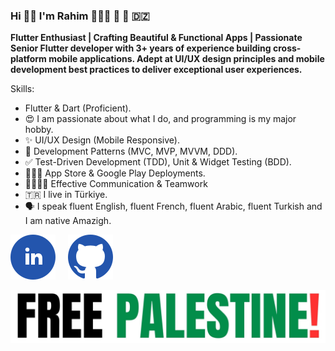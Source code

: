 ### Hi 👋🏻 I'm Rahim 👨🏻‍💻 💙 📱 🇩🇿

**Flutter Enthusiast | Crafting Beautiful & Functional Apps | Passionate Senior Flutter developer with 3+ years of experience building cross-platform mobile applications. Adept at UI/UX design principles and mobile development best practices to deliver exceptional user experiences.**

Skills:

- Flutter & Dart (Proficient).
- 😍 I am passionate about what I do, and programming is my major hobby.
- ✨ UI/UX Design (Mobile Responsive).
- 🚦 Development Patterns (MVC, MVP, MVVM, DDD).
- ✅ Test-Driven Development (TDD), Unit & Widget Testing (BDD).
- 🧑🏻‍🎓 App Store & Google Play Deployments.
- 👨‍👩‍👦‍👦 Effective Communication & Teamwork
- 🇹🇷 I live in Türkiye.
- 🗣️ I speak fluent English, fluent French, fluent Arabic, fluent Turkish and I am native Amazigh.

[![LinkedIn](images/linkedin.svg)](https://www.linkedin.com/in/aissa-sekkouti/)&nbsp;&nbsp;&nbsp;&nbsp;
[![GitHub](images/github.svg)](https://github.com/Rahim47)&nbsp;&nbsp;&nbsp;&nbsp;
<!-- [![Instagram](images/instagram.svg)](https://www.instagram.com/candidchronicletales/)&nbsp;&nbsp;&nbsp;&nbsp; -->


[![Stand With Palestine](images/free_palestine.jpeg)](https://palestinecampaign.org)
